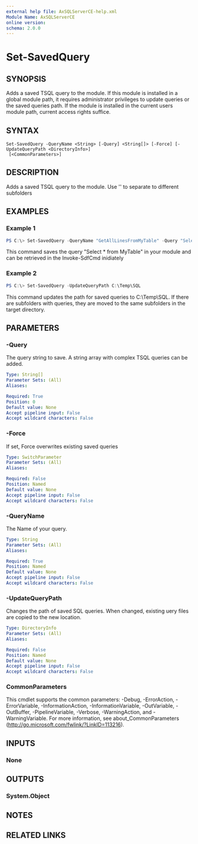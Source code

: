 ```yaml
---
external help file: AxSQLServerCE-help.xml
Module Name: AxSQLServerCE
online version:
schema: 2.0.0
---
```


# Set-SavedQuery

## SYNOPSIS

Adds a saved TSQL query to the module. If this module is installed in a global module path, it requires administrator privileges to update queries or the saved queries path. If the module is installed in the current users module path, current access rights suffice.

## SYNTAX

```
Set-SavedQuery -QueryName <String> [-Query] <String[]> [-Force] [-UpdateQueryPath <DirectoryInfo>]
 [<CommonParameters>]
```

## DESCRIPTION

Adds a saved TSQL query to the module. Use '\' to separate to different subfolders

## EXAMPLES

### Example 1

```powershell
PS C:\> Set-SavedQuery -QueryName "GetAllLinesFromMyTable" -Query "Select * from MyTable"
```

This command saves the query "Select * from MyTable" in your module and can be retrieved in the Invoke-SdfCmd inidiately

### Example 2

```powershell
PS C:\> Set-SavedQuery -UpdateQueryPath C:\Temp\SQL
```

This command updates the path for saved queries to C:\Temp\SQL. If there are subfolders with queries, they are moved to the same subfolders in the target directory.

## PARAMETERS

### -Query

The query string to save. A string array with complex TSQL queries can be added.

```yaml
Type: String[]
Parameter Sets: (All)
Aliases:

Required: True
Position: 0
Default value: None
Accept pipeline input: False
Accept wildcard characters: False
```

### -Force

If set, Force overwrites existing saved queries

```yaml
Type: SwitchParameter
Parameter Sets: (All)
Aliases:

Required: False
Position: Named
Default value: None
Accept pipeline input: False
Accept wildcard characters: False
```

### -QueryName

The Name of your query.

```yaml
Type: String
Parameter Sets: (All)
Aliases:

Required: True
Position: Named
Default value: None
Accept pipeline input: False
Accept wildcard characters: False
```

### -UpdateQueryPath

Changes the path of saved SQL queries. When changed, existing uery files are copied to the new location.

```yaml
Type: DirectoryInfo
Parameter Sets: (All)
Aliases:

Required: False
Position: Named
Default value: None
Accept pipeline input: False
Accept wildcard characters: False
```

### CommonParameters
This cmdlet supports the common parameters: -Debug, -ErrorAction, -ErrorVariable, -InformationAction, -InformationVariable, -OutVariable, -OutBuffer, -PipelineVariable, -Verbose, -WarningAction, and -WarningVariable. For more information, see about_CommonParameters (http://go.microsoft.com/fwlink/?LinkID=113216).

## INPUTS

### None

## OUTPUTS

### System.Object

## NOTES

## RELATED LINKS
